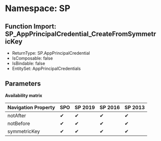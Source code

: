 # Namespace: SP

## Function Import: SP_AppPrincipalCredential_CreateFromSymmetricKey

- ReturnType: SP.AppPrincipalCredential
- IsComposable: false
- IsBindable: false
- EntitySet: AppPrincipalCredentials

## Parameters

**Availability matrix**

Navigation Property | SPO | SP 2019 | SP 2016 | SP 2013
----------|-----|---------|---------|--------
notAfter | ✔ | ✔ | ✔ | ✔
notBefore | ✔ | ✔ | ✔ | ✔
symmetricKey | ✔ | ✔ | ✔ | ✔
